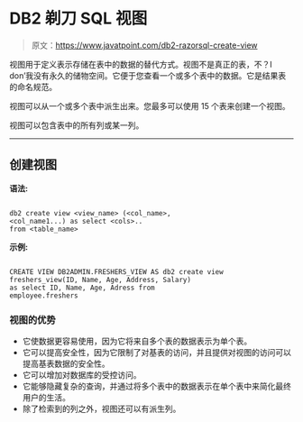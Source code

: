 # DB2 剃刀 SQL 视图

> 原文：<https://www.javatpoint.com/db2-razorsql-create-view>

视图用于定义表示存储在表中的数据的替代方式。视图不是真正的表，不？I don’我没有永久的储物空间。它便于您查看一个或多个表中的数据。它是结果表的命名规范。

视图可以从一个或多个表中派生出来。您最多可以使用 15 个表来创建一个视图。

视图可以包含表中的所有列或某一列。

* * *

## 创建视图

**语法:**

```

db2 create view <view_name> (<col_name>,
<col_name1...) as select <cols>..
from <table_name>  

```

**示例:**

```

CREATE VIEW DB2ADMIN.FRESHERS_VIEW AS db2 create view freshers_view(ID, Name, Age, Address, Salary)
as select ID, Name, Age, Adress from
employee.freshers

```

### 视图的优势

*   它使数据更容易使用，因为它将来自多个表的数据表示为单个表。
*   它可以提高安全性，因为它限制了对基表的访问，并且提供对视图的访问可以提高基表数据的安全性。
*   它可以增加对数据库的受控访问。
*   它能够隐藏复杂的查询，并通过将多个表中的数据表示在单个表中来简化最终用户的生活。
*   除了检索到的列之外，视图还可以有派生列。